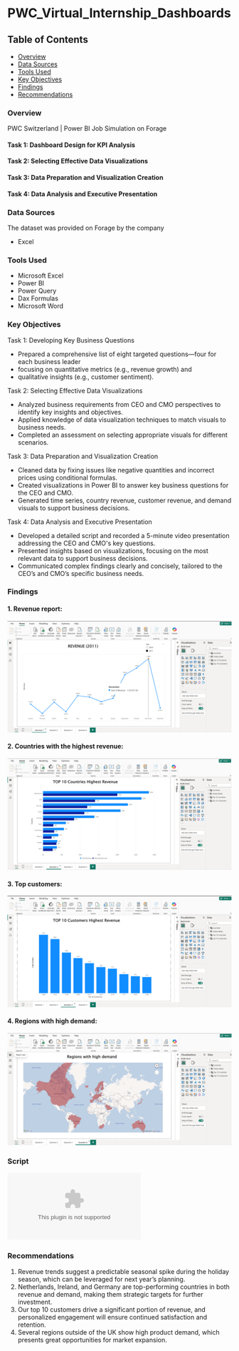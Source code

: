 # PWC_Virtual_Internship_Dashboards
## Table of Contents
- [Overview](#overview)
- [Data Sources](#data-sources)
- [Tools Used](#tools-used)
- [Key Objectives](#key-objectives)
- [Findings](#findings)
- [Recommendations](#recommendations)

### Overview
PWC Switzerland | Power BI Job Simulation on Forage 

#### Task 1: Dashboard Design for KPI Analysis
#### Task 2: Selecting Effective Data Visualizations
#### Task 3: Data Preparation and Visualization Creation
#### Task 4: Data Analysis and Executive Presentation

  
### Data Sources
The dataset was provided on Forage by the company
- Excel

### Tools Used
- Microsoft Excel
- Power BI
- Power Query
- Dax Formulas
- Microsoft Word

### Key Objectives
Task 1: Developing Key Business Questions
   - Prepared a comprehensive list of eight targeted questions—four for each business leader
   - focusing on quantitative metrics (e.g., revenue growth) and
   - qualitative insights (e.g., customer sentiment).
     
Task 2: Selecting Effective Data Visualizations
   - Analyzed business requirements from CEO and CMO perspectives to identify key insights and objectives.
   - Applied knowledge of data visualization techniques to match visuals to business needs.
   - Completed an assessment on selecting appropriate visuals for different scenarios.

Task 3: Data Preparation and Visualization Creation
   - Cleaned data by fixing issues like negative quantities and incorrect prices using conditional formulas.
   - Created visualizations in Power BI to answer key business questions for the CEO and CMO.
   - Generated time series, country revenue, customer revenue, and demand visuals to support business decisions.

Task 4: Data Analysis and Executive Presentation
   - Developed a detailed script and recorded a 5-minute video presentation addressing the CEO and CMO's key questions.
   - Presented insights based on visualizations, focusing on the most relevant data to support business decisions.
   - Communicated complex findings clearly and concisely, tailored to the CEO’s and CMO’s specific business needs.
     
   
### Findings
#### 1. Revenue report:
   ![Revenue](https://github.com/JaishreeRM0201/Tata_Virtual_Internship_Dashboards/blob/main/Revenue(2011).png)

#### 2. Countries with the highest revenue:
   ![Highest Revenue](https://github.com/JaishreeRM0201/Tata_Virtual_Internship_Dashboards/blob/main/Highest%20Revenue.png)

#### 3. Top customers:
   ![Customers](https://github.com/JaishreeRM0201/Tata_Virtual_Internship_Dashboards/blob/main/Top%2010%20Customers.png)

#### 4. Regions with high demand:
   ![Revenue](https://github.com/JaishreeRM0201/Tata_Virtual_Internship_Dashboards/blob/main/High%20Demand.png)

  
### Script
![Script](https://github.com/JaishreeRM0201/Tata_Virtual_Internship_Dashboards/blob/main/Script.docx)

### Recommendations
1.	Revenue trends suggest a predictable seasonal spike during the holiday season, which can be leveraged for next year’s planning.
2.	Netherlands, Ireland, and Germany  are top-performing countries in both revenue and demand, making them strategic targets for further investment.
3.	Our top 10 customers drive a significant portion of revenue, and personalized engagement will ensure continued satisfaction and retention.
4.	Several regions outside of the UK show high product demand, which presents great opportunities for market expansion.




